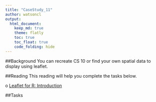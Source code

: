 ```yaml
---
title: "CaseStudy_11"
author: watsoncl 
output: 
  html_document:
    keep_md: true
    theme: flatly
    toc: true
    toc_float: true
    code_folding: hide
---
```




##Background
You can recreate CS 10 or find your own spatial data to display using leaflet.

##Reading
This reading will help you complete the tasks below.

o [Leaflet for R: Introduction](rstudio.github.io/leaflet/)

##Tasks














